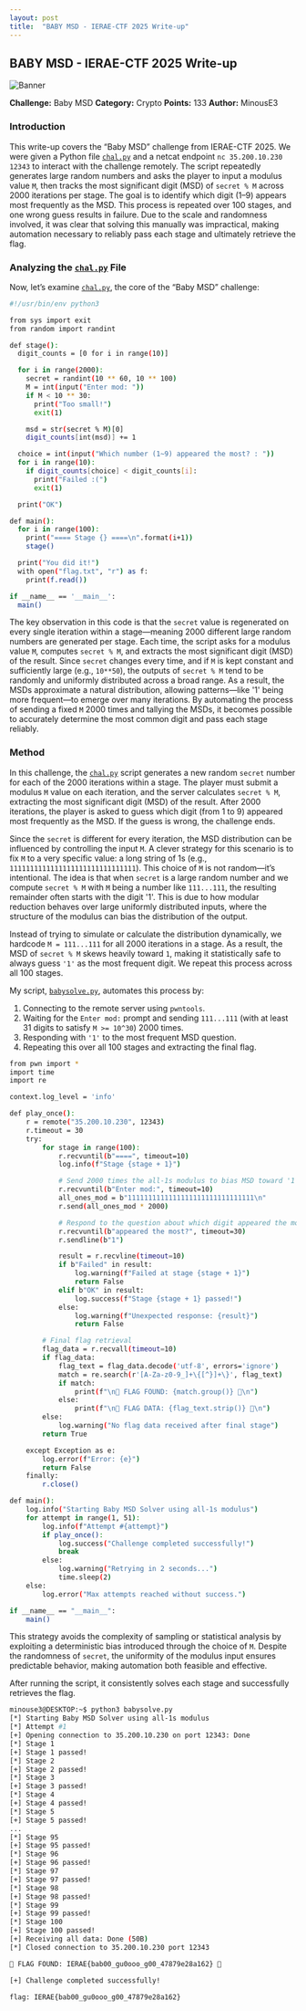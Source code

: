```yaml
---
layout: post
title:  "BABY MSD - IERAE-CTF 2025 Write-up"
---
```

## BABY MSD - IERAE-CTF 2025 Write-up

![Banner](assets/img/banner.png)

**Challenge:** Baby MSD
**Category:** Crypto
**Points:** 133
**Author:** MinousE3

### Introduction
This write-up covers the “Baby MSD” challenge from IERAE-CTF 2025. We were given a Python file [`chal.py`](assets/files/chal.py) and a netcat endpoint `nc 35.200.10.230 12343` to interact with the challenge remotely. The script repeatedly generates large random numbers and asks the player to input a modulus value `M`, then tracks the most significant digit (MSD) of `secret % M` across 2000 iterations per stage. The goal is to identify which digit (1–9) appears most frequently as the MSD. This process is repeated over 100 stages, and one wrong guess results in failure. Due to the scale and randomness involved, it was clear that solving this manually was impractical, making automation necessary to reliably pass each stage and ultimately retrieve the flag.

### Analyzing the [`chal.py`](assets/files/chal.py) File
Now, let’s examine [`chal.py`](assets/files/chal.py), the core of the “Baby MSD” challenge:

```bash
#!/usr/bin/env python3

from sys import exit
from random import randint

def stage():
  digit_counts = [0 for i in range(10)]

  for i in range(2000):
    secret = randint(10 ** 60, 10 ** 100)
    M = int(input("Enter mod: "))
    if M < 10 ** 30:
      print("Too small!")
      exit(1)

    msd = str(secret % M)[0]
    digit_counts[int(msd)] += 1

  choice = int(input("Which number (1~9) appeared the most? : "))
  for i in range(10):
    if digit_counts[choice] < digit_counts[i]:
      print("Failed :(")
      exit(1)

  print("OK")

def main():
  for i in range(100):
    print("==== Stage {} ====\n".format(i+1))
    stage()

  print("You did it!")
  with open("flag.txt", "r") as f:
    print(f.read())

if __name__ == '__main__':
  main()
```

The key observation in this code is that the `secret` value is regenerated on every single iteration within a stage—meaning 2000 different large random numbers are generated per stage. Each time, the script asks for a modulus value `M`, computes `secret % M`, and extracts the most significant digit (MSD) of the result. Since `secret` changes every time, and if `M` is kept constant and sufficiently large (e.g., `10**50`), the outputs of `secret % M` tend to be randomly and uniformly distributed across a broad range. As a result, the MSDs approximate a natural distribution, allowing patterns—like '1' being more frequent—to emerge over many iterations. By automating the process of sending a fixed `M` 2000 times and tallying the MSDs, it becomes possible to accurately determine the most common digit and pass each stage reliably.

### Method
In this challenge, the [`chal.py`](assets/files/chal.py) script generates a new random `secret` number for each of the 2000 iterations within a stage. The player must submit a modulus `M` value on each iteration, and the server calculates `secret % M`, extracting the most significant digit (MSD) of the result. After 2000 iterations, the player is asked to guess which digit (from 1 to 9) appeared most frequently as the MSD. If the guess is wrong, the challenge ends.

Since the `secret` is different for every iteration, the MSD distribution can be influenced by controlling the input `M`. A clever strategy for this scenario is to fix `M` to a very specific value: a long string of 1s (e.g., `1111111111111111111111111111111`). This choice of `M` is not random—it’s intentional. The idea is that when `secret` is a large random number and we compute `secret % M` with `M` being a number like `111...111`, the resulting remainder often starts with the digit '1'. This is due to how modular reduction behaves over large uniformly distributed inputs, where the structure of the modulus can bias the distribution of the output.

Instead of trying to simulate or calculate the distribution dynamically, we hardcode `M = 111...111` for all 2000 iterations in a stage. As a result, the MSD of `secret % M` skews heavily toward `1`, making it statistically safe to always guess `'1'` as the most frequent digit. We repeat this process across all 100 stages.

My script, [`babysolve.py`](assets/files/babysolve.py), automates this process by:
1. Connecting to the remote server using `pwntools`.
2. Waiting for the `Enter mod:` prompt and sending `111...111` (with at least 31 digits to satisfy `M >= 10^30`) 2000 times.
3. Responding with `'1'` to the most frequent MSD question.
4. Repeating this over all 100 stages and extracting the final flag.

```bash
from pwn import *
import time
import re

context.log_level = 'info'

def play_once():
    r = remote("35.200.10.230", 12343)
    r.timeout = 30
    try:
        for stage in range(100):
            r.recvuntil(b"====", timeout=10)
            log.info(f"Stage {stage + 1}")

            # Send 2000 times the all-1s modulus to bias MSD toward '1'
            r.recvuntil(b"Enter mod:", timeout=10)
            all_ones_mod = b"1111111111111111111111111111111\n"
            r.send(all_ones_mod * 2000)

            # Respond to the question about which digit appeared the most
            r.recvuntil(b"appeared the most?", timeout=30)
            r.sendline(b"1")

            result = r.recvline(timeout=10)
            if b"Failed" in result:
                log.warning(f"Failed at stage {stage + 1}")
                return False
            elif b"OK" in result:
                log.success(f"Stage {stage + 1} passed!")
            else:
                log.warning(f"Unexpected response: {result}")
                return False

        # Final flag retrieval
        flag_data = r.recvall(timeout=10)
        if flag_data:
            flag_text = flag_data.decode('utf-8', errors='ignore')
            match = re.search(r'[A-Za-z0-9_]+\{[^}]+\}', flag_text)
            if match:
                print(f"\n🎉 FLAG FOUND: {match.group()} 🎉\n")
            else:
                print(f"\n🎉 FLAG DATA: {flag_text.strip()} 🎉\n")
        else:
            log.warning("No flag data received after final stage")
        return True

    except Exception as e:
        log.error(f"Error: {e}")
        return False
    finally:
        r.close()

def main():
    log.info("Starting Baby MSD Solver using all-1s modulus")
    for attempt in range(1, 51):
        log.info(f"Attempt #{attempt}")
        if play_once():
            log.success("Challenge completed successfully!")
            break
        else:
            log.warning("Retrying in 2 seconds...")
            time.sleep(2)
    else:
        log.error("Max attempts reached without success.")

if __name__ == "__main__":
    main()
```

This strategy avoids the complexity of sampling or statistical analysis by exploiting a deterministic bias introduced through the choice of `M`. Despite the randomness of `secret`, the uniformity of the modulus input ensures predictable behavior, making automation both feasible and effective.

After running the script, it consistently solves each stage and successfully retrieves the flag.

```bash
minouse3@DESKTOP:~$ python3 babysolve.py
[*] Starting Baby MSD Solver using all-1s modulus
[*] Attempt #1
[+] Opening connection to 35.200.10.230 on port 12343: Done
[*] Stage 1
[+] Stage 1 passed!
[*] Stage 2
[+] Stage 2 passed!
[*] Stage 3
[+] Stage 3 passed!
[*] Stage 4
[+] Stage 4 passed!
[*] Stage 5
[+] Stage 5 passed!
...
[*] Stage 95
[+] Stage 95 passed!
[*] Stage 96
[+] Stage 96 passed!
[*] Stage 97
[+] Stage 97 passed!
[*] Stage 98
[+] Stage 98 passed!
[*] Stage 99
[+] Stage 99 passed!
[*] Stage 100
[+] Stage 100 passed!
[+] Receiving all data: Done (50B)
[*] Closed connection to 35.200.10.230 port 12343

🎉 FLAG FOUND: IERAE{bab00_gu0ooo_g00_47879e28a162} 🎉

[+] Challenge completed successfully!
```

```bash
flag: IERAE{bab00_gu0ooo_g00_47879e28a162}
```
